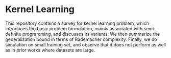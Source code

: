 # Kernel Learning
This repository contains a survey for kernel learning problem, which introduces the basic problem formulation, mainly associated with semi-definite programming, and discusses its variants. We then summarize the generalization bound in terms of Rademacher complexity. Finally, we do simulation on small training set, and observe that it does not perform as well as in prior works where datasets are large.
